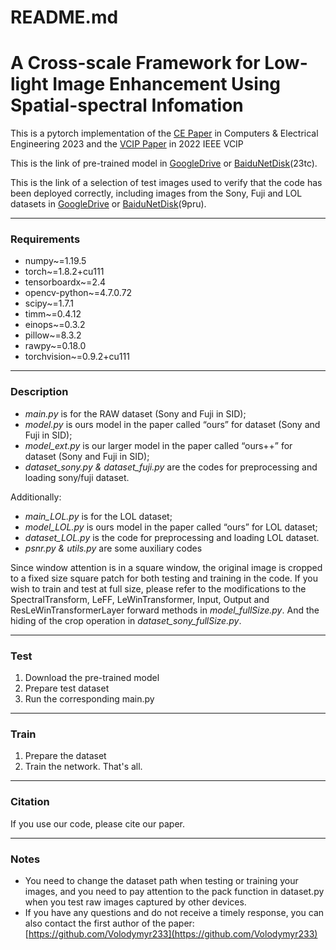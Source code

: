 # README.md

# A Cross-scale Framework for Low-light Image Enhancement Using Spatial-spectral Infomation

This is a pytorch implementation of the [CE Paper](https://www.sciencedirect.com/science/article/pii/S0045790623000332?dgcid=coauthor) in Computers & Electrical Engineering 2023 and the [VCIP Paper](https://ieeexplore.ieee.org/abstract/document/10008898) in 2022 IEEE VCIP

This is the link of pre-trained model in [GoogleDrive](https://drive.google.com/file/d/1_FIP_bz29hSXGJ4QBesm_5za1KWKGiYe/view?usp=share_link) or [BaiduNetDisk](https://pan.baidu.com/s/1a7w0ynDDQCIpc6S03JGPhg)(23tc).

This is the link of a selection of test images used to verify that the code has been deployed correctly, including images from the Sony, Fuji and LOL datasets in  [GoogleDrive](https://drive.google.com/file/d/12be57WxrCl6gzTOREav47paDwPg9OyMI/view?usp=share_link) or [BaiduNetDisk](https://pan.baidu.com/s/1fdZEqYm9zn-20VsVXz5z6g)(9pru).

---

### Requirements

- numpy~=1.19.5
- torch~=1.8.2+cu111
- tensorboardx~=2.4
- opencv-python~=4.7.0.72
- scipy~=1.7.1
- timm~=0.4.12
- einops~=0.3.2
- pillow~=8.3.2
- rawpy~=0.18.0
- torchvision~=0.9.2+cu111

---

### Description

- *main.py* is for the RAW dataset (Sony and Fuji in SID);
- *model.py* is ours model in the paper called “ours” for dataset (Sony and Fuji in SID);
- *model_ext.py* is our larger model in the paper called “ours++” for dataset (Sony and Fuji in SID);
- *dataset_sony.py & dataset_fuji.py* are the codes for preprocessing and loading sony/fuji dataset.

Additionally:

- *main_LOL.py* is for the LOL dataset;
- *model_LOL.py* is ours model in the paper called “ours” for LOL dataset;
- *dataset_LOL.py* is the code for preprocessing and loading LOL dataset.
- *psnr.py & utils.py* are some auxiliary codes

Since window attention is in a square window, the original image is cropped to a fixed size square patch for both testing and training in the code. If you wish to train and test at full size, please refer to the modifications to the SpectralTransform, LeFF, LeWinTransformer, Input, Output and ResLeWinTransformerLayer forward methods in *model_fullSize.py*.  And the hiding of the crop operation in *dataset_sony_fullSize.py*.

---

### Test

1. Download the pre-trained model
2. Prepare test dataset
3. Run the corresponding main.py

---

### Train

1. Prepare the dataset
2. Train the network. That's all.

---

### Citation

If you use our code, please cite our paper.

---

### Notes

- You need to change the dataset path when testing or training your images, and you need to pay attention to the pack function in dataset.py when you test raw images captured by other devices.
- If you have any questions and do not receive a timely response, you can also contact the first author of the paper: [https://github.com/Volodymyr233](https://github.com/Volodymyr233)

